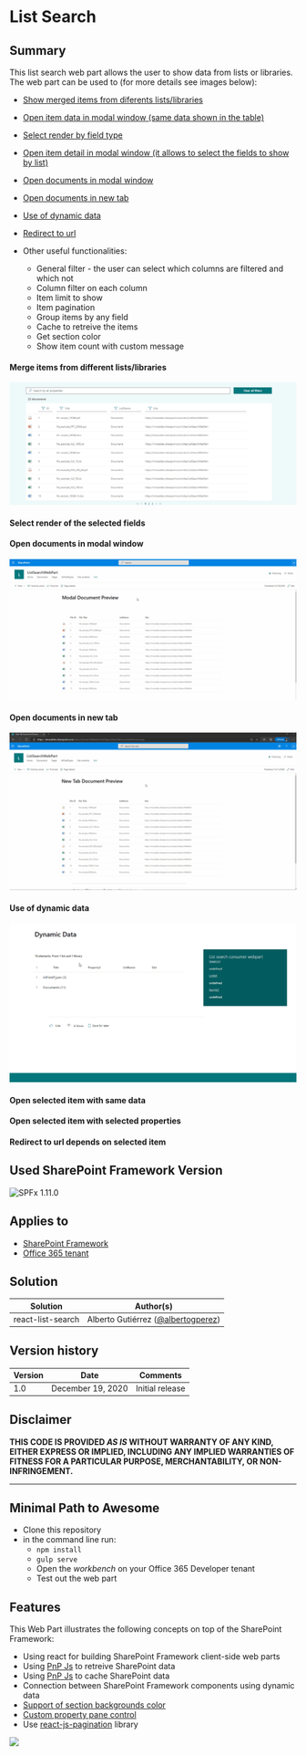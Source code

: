 # List Search

## Summary

This list search web part allows the user to show data from lists or libraries. The web part can be used to (for more details see images below):
  * [Show merged items from diferents lists/libraries](#merge-items-from-different-listslibraries)
  * [Open item data in modal window (same data shown in the table)](https://github.com/albegut/spfx#merge-items-from-different-listslibraries)
  * [Select render by field type](https://github.com/albegut/spfx#select-render-of-the-selected-fields)
  * [Open item detail in modal window (it allows to select the fields to show by list)](https://github.com/albegut/spfx#open-selected-item-with-selected-properties)
  * [Open documents in modal window](https://github.com/albegut/spfx#open-documents-in-modal-window)
  * [Open documents in new tab](https://github.com/albegut/spfx#open-documents-in-new-tab)
  * [Use of dynamic data](https://github.com/albegut/spfx#use-of-dynamic-data)
  * [Redirect to url](https://github.com/albegut/spfx#redirect-to-url-depends-on-selected-item)

* Other useful functionalities:
  * General filter - the user can select which columns are filtered and which not
  * Column filter on each column
  * Item limit to show
  * Item pagination
  * Group items by any field
  * Cache to retreive the items
  * Get section color
  * Show item count with custom message

#### Merge items from different lists/libraries
![](assets/differentSources.gif)

#### Select render of the selected fields

#### Open documents in modal window
![](assets/docInModal.gif)

#### Open documents in new tab
![](assets/docInNewTab.gif)

#### Use of dynamic data
![](assets/dynamicData.gif)

#### Open selected item with same data

#### Open selected item with selected properties

#### Redirect to url depends on selected item

## Used SharePoint Framework Version

![SPFx 1.11.0](https://img.shields.io/badge/version-1.11.0-green.svg)

## Applies to

* [SharePoint Framework](https://docs.microsoft.com/sharepoint/dev/spfx/sharepoint-framework-overview)
* [Office 365 tenant](https://docs.microsoft.com/sharepoint/dev/spfx/set-up-your-development-environment)

## Solution

Solution|Author(s)
--------|---------
react-list-search | Alberto Gutiérrez ([@albertogperez](https://twitter.com/albertogperez))

## Version history

Version|Date|Comments
-------|----|--------
1.0|December 19, 2020|Initial release

## Disclaimer

**THIS CODE IS PROVIDED *AS IS* WITHOUT WARRANTY OF ANY KIND, EITHER EXPRESS OR IMPLIED, INCLUDING ANY IMPLIED WARRANTIES OF FITNESS FOR A PARTICULAR PURPOSE, MERCHANTABILITY, OR NON-INFRINGEMENT.**

---

## Minimal Path to Awesome

* Clone this repository
* in the command line run:
  * `npm install`
  * `gulp serve`
  * Open the *workbench* on your Office 365 Developer tenant
  * Test out the web part

## Features

This Web Part illustrates the following concepts on top of the SharePoint Framework:

* Using react for building SharePoint Framework client-side web parts
* Using [PnP Js](https://pnp.github.io/pnpjs) to retreive SharePoint data
* Using [PnP Js](https://pnp.github.io/pnpjs/odata/caching) to cache SharePoint data
* Connection between SharePoint Framework components using dynamic data
* [Support of section backgrounds color ](https://docs.microsoft.com/en-us/sharepoint/dev/spfx/web-parts/guidance/supporting-section-backgrounds)
* [Custom property pane control](https://docs.microsoft.com/en-us/sharepoint/dev/spfx/web-parts/guidance/build-custom-property-pane-controls)
* Use [react-js-pagination](https://www.npmjs.com/package/react-js-pagination) library 

<img src="https://telemetry.sharepointpnp.com/sp-dev-fx-webparts/samples/react-list-search" />
